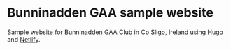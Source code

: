 # Bunninadden GAA sample website
Sample website for Bunninadden GAA Club in Co Sligo, Ireland using [Hugo](https://gohugo.io/) and [Netlify](https://www.netlify.com/). 
